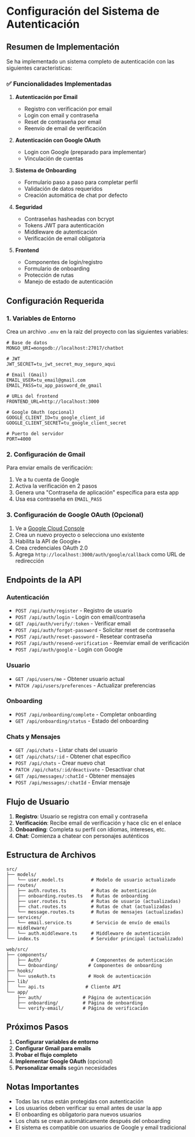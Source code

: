 # Configuración del Sistema de Autenticación

## Resumen de Implementación

Se ha implementado un sistema completo de autenticación con las siguientes características:

### ✅ Funcionalidades Implementadas

1. **Autenticación por Email**
   - Registro con verificación por email
   - Login con email y contraseña
   - Reset de contraseña por email
   - Reenvío de email de verificación

2. **Autenticación con Google OAuth**
   - Login con Google (preparado para implementar)
   - Vinculación de cuentas

3. **Sistema de Onboarding**
   - Formulario paso a paso para completar perfil
   - Validación de datos requeridos
   - Creación automática de chat por defecto

4. **Seguridad**
   - Contraseñas hasheadas con bcrypt
   - Tokens JWT para autenticación
   - Middleware de autenticación
   - Verificación de email obligatoria

5. **Frontend**
   - Componentes de login/registro
   - Formulario de onboarding
   - Protección de rutas
   - Manejo de estado de autenticación

## Configuración Requerida

### 1. Variables de Entorno

Crea un archivo `.env` en la raíz del proyecto con las siguientes variables:

```env
# Base de datos
MONGO_URI=mongodb://localhost:27017/chatbot

# JWT
JWT_SECRET=tu_jwt_secret_muy_seguro_aqui

# Email (Gmail)
EMAIL_USER=tu_email@gmail.com
EMAIL_PASS=tu_app_password_de_gmail

# URLs del frontend
FRONTEND_URL=http://localhost:3000

# Google OAuth (opcional)
GOOGLE_CLIENT_ID=tu_google_client_id
GOOGLE_CLIENT_SECRET=tu_google_client_secret

# Puerto del servidor
PORT=4000
```

### 2. Configuración de Gmail

Para enviar emails de verificación:

1. Ve a tu cuenta de Google
2. Activa la verificación en 2 pasos
3. Genera una "Contraseña de aplicación" específica para esta app
4. Usa esa contraseña en `EMAIL_PASS`

### 3. Configuración de Google OAuth (Opcional)

1. Ve a [Google Cloud Console](https://console.cloud.google.com/)
2. Crea un nuevo proyecto o selecciona uno existente
3. Habilita la API de Google+ 
4. Crea credenciales OAuth 2.0
5. Agrega `http://localhost:3000/auth/google/callback` como URL de redirección

## Endpoints de la API

### Autenticación

- `POST /api/auth/register` - Registro de usuario
- `POST /api/auth/login` - Login con email/contraseña
- `GET /api/auth/verify/:token` - Verificar email
- `POST /api/auth/forgot-password` - Solicitar reset de contraseña
- `POST /api/auth/reset-password` - Resetear contraseña
- `POST /api/auth/resend-verification` - Reenviar email de verificación
- `POST /api/auth/google` - Login con Google

### Usuario

- `GET /api/users/me` - Obtener usuario actual
- `PATCH /api/users/preferences` - Actualizar preferencias

### Onboarding

- `POST /api/onboarding/complete` - Completar onboarding
- `GET /api/onboarding/status` - Estado del onboarding

### Chats y Mensajes

- `GET /api/chats` - Listar chats del usuario
- `GET /api/chats/:id` - Obtener chat específico
- `POST /api/chats` - Crear nuevo chat
- `PATCH /api/chats/:id/deactivate` - Desactivar chat
- `GET /api/messages/:chatId` - Obtener mensajes
- `POST /api/messages/:chatId` - Enviar mensaje

## Flujo de Usuario

1. **Registro**: Usuario se registra con email y contraseña
2. **Verificación**: Recibe email de verificación y hace clic en el enlace
3. **Onboarding**: Completa su perfil con idiomas, intereses, etc.
4. **Chat**: Comienza a chatear con personajes auténticos

## Estructura de Archivos

```
src/
├── models/
│   └── user.model.ts          # Modelo de usuario actualizado
├── routes/
│   ├── auth.routes.ts         # Rutas de autenticación
│   ├── onboarding.routes.ts   # Rutas de onboarding
│   ├── user.routes.ts         # Rutas de usuario (actualizadas)
│   ├── chat.routes.ts         # Rutas de chat (actualizadas)
│   └── message.routes.ts      # Rutas de mensajes (actualizadas)
├── services/
│   └── email.service.ts       # Servicio de envío de emails
├── middleware/
│   └── auth.middleware.ts     # Middleware de autenticación
└── index.ts                   # Servidor principal (actualizado)

web/src/
├── components/
│   ├── Auth/                  # Componentes de autenticación
│   └── Onboarding/           # Componentes de onboarding
├── hooks/
│   └── useAuth.ts            # Hook de autenticación
├── lib/
│   └── api.ts               # Cliente API
└── app/
    ├── auth/               # Página de autenticación
    ├── onboarding/         # Página de onboarding
    └── verify-email/       # Página de verificación
```

## Próximos Pasos

1. **Configurar variables de entorno**
2. **Configurar Gmail para emails**
3. **Probar el flujo completo**
4. **Implementar Google OAuth** (opcional)
5. **Personalizar emails** según necesidades

## Notas Importantes

- Todas las rutas están protegidas con autenticación
- Los usuarios deben verificar su email antes de usar la app
- El onboarding es obligatorio para nuevos usuarios
- Los chats se crean automáticamente después del onboarding
- El sistema es compatible con usuarios de Google y email tradicional
